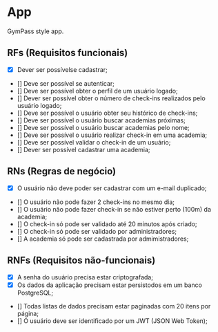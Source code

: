# App

GymPass style app.

## RFs (Requisitos funcionais)

- [x] Dever ser possívelse cadastrar;
- [] Deve ser possível se autenticar;
- [] Deve ser possível obter o perfil de um usuário logado;
- [] Dever ser possível obter o número de check-ins realizados pelo usuário logado;
- [] Deve ser possível o usuário obter seu histórico de check-ins;
- [] Deve ser possível o usuário buscar academias próximas;
- [] Deve ser possível o usuário buscar academias pelo nome;
- [] Deve ser possível o usuário realizar check-in em uma academia;
- [] Deve ser possível validar o check-in de um usuário;
- [] Dever ser possível cadastrar uma academia;

## RNs (Regras de negócio)

- [x] O usuário não deve poder ser cadastrar com um e-mail duplicado;
- [] O usuário não pode fazer 2 check-ins no mesmo dia;
- [] O usuário não pode fazer check-in se não estiver perto (100m) da academia;
- [] O check-in só pode ser validado até 20 minutos após criado;
- [] O check-in só pode ser validado por administradores;
- [] A academia só pode ser cadastrada por admimistradores;

## RNFs (Requisitos não-funcionais)

- [x] A senha do usuário precisa estar criptografada;
- [x] Os dados da aplicação precisam estar persistodos em um banco PostgreSQL;
- [] Todas listas de dados precisam estar paginadas com 20 itens por página;
- [] O usuário deve ser identificado por um JWT (JSON Web Token);
